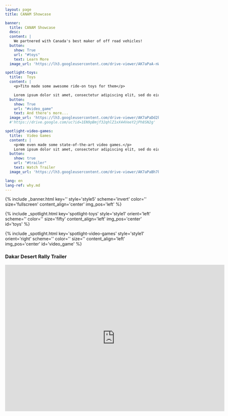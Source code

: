 ```yaml
---
layout: page
title: CANAM Showcase

banner:
  title: CANAM Showcase
  desc:
  content: |
    We partnered with Canada's best maker of off road vehicles!
  button:
    show: True
    url: "#toys"
    text: Learn More
  image_url: 'https://lh3.googleusercontent.com/drive-viewer/AK7aPaA-nWrbNrw5vOHOwODmzqvMuljtJtXWuSTaL-O91S7KjeC5-8NwVDYmdzLNtqwHO2t5oK8u8FRkclyLZl-fxBUwAHzEgA=s1600'

spotlight-toys:
  title:  Toys
  content: |
    <p>Tito made some awesome ride-on toys for them</p>

    Lorem ipsum dolor sit amet, consectetur adipiscing elit, sed do eiusmod tempor incididunt ut labore et dolore magna aliqua. Ut enim ad minim veniam, quis nostrud exercitation ullamco laboris nisi ut aliquip ex ea commodo consequat. Duis aute irure dolor in reprehenderit in voluptate velit esse cillum dolore eu fugiat nulla pariatur. Excepteur sint occaecat cupidatat non proident, sunt in culpa qui officia deserunt mollit anim id est laborum.
  button:
    show: True
    url: "#video_game"
    text: And there's more...
  image_url: 'https://lh3.googleusercontent.com/drive-viewer/AK7aPaDd2k3w0zquJ_hk5rJtyp7KD42-G0RIqNdyVSI9T-nSo9iYxjkn9BYlZzoZsSsUhky1XYoCbxl6OnStupPaQa1szO2r=s1600'
  #'https://drive.google.com/uc?id=1EN9pBmjf32qhlZ1xX44VeeY2jPh8SN2g'

spotlight-video-games:
  title:  Video Games
  content: |
    <p>We even made some state-of-the-art video games.</p>
    Lorem ipsum dolor sit amet, consectetur adipiscing elit, sed do eiusmod tempor incididunt ut labore et dolore magna aliqua. Ut enim ad minim veniam, quis nostrud exercitation ullamco laboris nisi ut aliquip ex ea commodo consequat. Duis aute irure dolor in reprehenderit in voluptate velit esse cillum dolore eu fugiat nulla pariatur. Excepteur sint occaecat cupidatat non proident, sunt in culpa qui officia deserunt mollit anim id est laborum.
  button:
    show: true
    url: "#trailer"
    text: Watch Trailer
  image_url: 'https://lh3.googleusercontent.com/drive-viewer/AK7aPaBh7k-zQ8Yoefc3JNdkClaEMa3Bih1KDE9vglVXKOkZ90NbgE3LXthLyjCCM9x8Ix1Td4O3SoH3BOd1fIIC6Y7cGKYNtA=s1600'

lang: en
lang-ref: why.md
---
```

<!-- Welcome Banner -->
{% include _banner.html key='' style='style5' scheme='invert' color='' size='fullscreen' content_align='center' img_pos='left' %}

<!-- Toys: style1 is cropped and style2 is full image in a bubble -->
{% include _spotlight.html key='spotlight-toys' style='style1' orient='left' scheme='' color='' size='fifty' content_align='left' img_pos='center' id='toys' %}

<!-- Video Game -->
{% include _spotlight.html key='spotlight-video-games' style='style1' orient='right' scheme='' color='' size='' content_align='left' img_pos='center' id='video_game' %}

<!-- Video Game Youtube -->
<section class="wrapper style1 align-center invert">
  <div class="spotlight onscroll-image-fade-in style6 fullscreen orient-center content-align-center">
    <div class="content">
      <h3 class="motto" id="trailer">Dakar Desert Rally Trailer</h3>
      <iframe width="720" height="480" src="https://www.youtube-nocookie.com/embed/ar7xWaoEqpI?si=0gLO62U6Y31Qc0xg" title="YouTube video player" frameborder="0" allow="accelerometer; autoplay; clipboard-write; encrypted-media; gyroscope; picture-in-picture; web-share" allowfullscreen></iframe>
    </div>
  </div>
</section>

